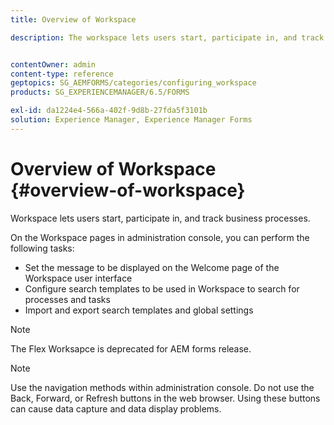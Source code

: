 ```yaml
---
title: Overview of Workspace

description: The workspace lets users start, participate in, and track business processes. Let us learn more about the workspace.


contentOwner: admin
content-type: reference
geptopics: SG_AEMFORMS/categories/configuring_workspace
products: SG_EXPERIENCEMANAGER/6.5/FORMS

exl-id: da1224e4-566a-402f-9d8b-27fda5f3101b
solution: Experience Manager, Experience Manager Forms
---
```

# Overview of Workspace {#overview-of-workspace}

Workspace lets users start, participate in, and track business processes.

On the Workspace pages in administration console, you can perform the following tasks:

* Set the message to be displayed on the Welcome page of the Workspace user interface
* Configure search templates to be used in Workspace to search for processes and tasks
* Import and export search templates and global settings

>[!NOTE]
>
>The Flex Worksapce is deprecated for AEM forms release.

>[!NOTE]
>
>Use the navigation methods within administration console. Do not use the Back, Forward, or Refresh buttons in the web browser. Using these buttons can cause data capture and data display problems.
